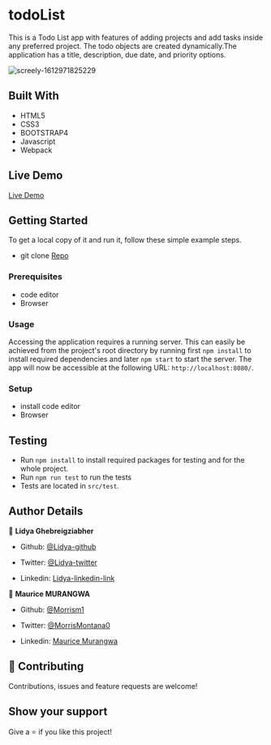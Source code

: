 # todoList

This is a Todo List app with features of adding projects and add tasks inside any preferred project. The todo objects are created dynamically.The application has a title, description, due date, and priority options.

![screely-1612971825229](https://user-images.githubusercontent.com/46853433/107533491-aa043b00-6bc7-11eb-811a-8a1d833fbe80.png)

## Built With

- HTML5
- CSS3
- BOOTSTRAP4
- Javascript
- Webpack

## Live Demo

[Live Demo](https://morrism1.github.io/todoList)

## Getting Started

To get a local copy of it and run it, follow these simple example steps.

- git clone [Repo](https://github.com/Morrism1/todoList)

### Prerequisites

- code editor
- Browser

### Usage

Accessing the application requires a running server. This can easily be achieved from the project's root directory by running first `npm install` to install required dependencies and later `npm start` to start the server. The app will now be accessible at the following URL: `http://localhost:8080/`.

### Setup

- install code editor
- Browser

## Testing

- Run `npm install` to install required packages for testing and for the whole project.
- Run `npm run test` to run the tests
- Tests are located in `src/test`.

## Author Details

👤 **Lidya Ghebreigziabher**

- Github: [@Lidya-github](https://github.com/Lidya1234)

- Twitter: [@Lidya-twitter](https://twitter.com/Lidya42676629)

- Linkedin: [Lidya-linkedin-link](https://www.linkedin.com/in/lidya-ghebreigziabher-4a94391aa/)

👤 **Maurice MURANGWA**

- Github: [@Morrism1](https://github.com/Morrism1)

- Twitter: [@MorrisMontana0](https://twitter.com/MurangwaMorris)

- Linkedin: [Maurice Murangwa](https://www.linkedin.com/in/mauricemurangwa/)

## 🤝 Contributing

Contributions, issues and feature requests are welcome!

## Show your support

Give a ⭐️ if you like this project!
